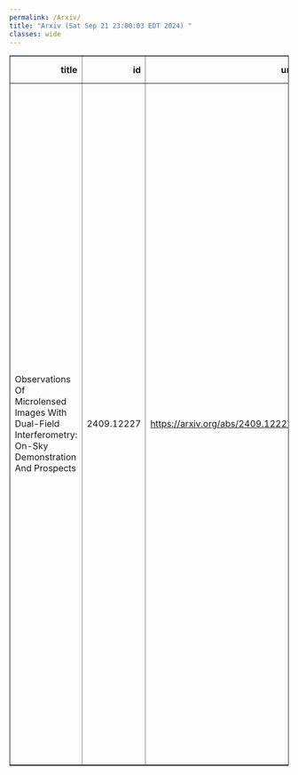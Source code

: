 ```yaml
---
permalink: /Arxiv/
title: "Arxiv (Sat Sep 21 23:00:03 EDT 2024) "
classes: wide
---
```

<table border="1" class="dataframe">
  <thead>
    <tr style="text-align: right;">
      <th>title</th>
      <th>id</th>
      <th>url</th>
      <th>authors</th>
      <th>Local Authors</th>
    </tr>
  </thead>
  <tbody>
    <tr>
      <td>Observations Of Microlensed Images With Dual-Field Interferometry:   On-Sky Demonstration And Prospects</td>
      <td>2409.12227</td>
      <td><a href="https://arxiv.org/abs/2409.12227" target="_blank">https://arxiv.org/abs/2409.12227</a></td>
      <td>P. Mroz, S. Dong, A. Merand, J. Shangguan, J. Woillez, A. Gould, A. Udalski, F. Eisenhauer, Y. -H. Ryu, Z. Wu, Z. Liu, H. Yang, G. Bourdarot, D. Defrere, A. Drescher, M. Fabricius, P. Garcia, R. Genzel, S. Gillessen, S. F. Honig, L. Kreidberg, J. -B. Le Bouquin, D. Lutz, F. Millour, T. Ott, T. Paumard, J. Sauter, T. T. Shimizu, C. Straubmeier, M. Subroweit, F. Widmann, M. K. Szymanski, I. Soszynski, P. Pietrukowicz, S. Kozlowski, R. Poleski, J. Skowron, K. Ulaczyk, M. Gromadzki, K. Rybicki, P. Iwanek, M. Wrona, M. J Mroz, M. D. Albrow, S. -J. Chung, C. Han, K. -H. Hwang, Y. K. Jung, I. -G. Shin, Y. Shvartzvald, J. C. Yee, W. Zang, S. -M. Cha, D. -J. Kim, S. -L. Kim, C. -U. Lee, D. -J. Lee, Y. Lee, B. -G. Park, R. W. Pogge</td>
      <td>Richard Pogge</td>
    </tr>
  </tbody>
</table>